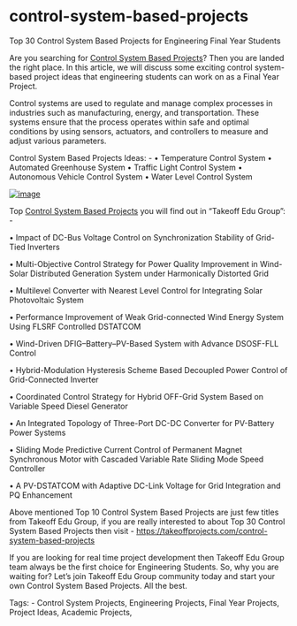 # control-system-based-projects
Top 30 Control System Based Projects for Engineering Final Year Students

Are you searching for [Control System Based Projects](https://takeoffprojects.com/control-system-based-projects)? Then you are landed the right place. In this article, we will discuss some exciting control system-based project ideas that engineering students can work on as a Final Year Project.

Control systems are used to regulate and manage complex processes in industries such as manufacturing, energy, and transportation. These systems ensure that the process operates within safe and optimal conditions by using sensors, actuators, and controllers to measure and adjust various parameters.

Control System Based Projects Ideas: -
•	Temperature Control System
•	Automated Greenhouse System
•	Traffic Light Control System
•	Autonomous Vehicle Control System
•	Water Level Control System

[![image](https://user-images.githubusercontent.com/122364815/235139818-b8154ffb-554f-46c1-b7a0-fb27806ab9b7.png)](https://takeoffprojects.com/control-system-based-projects)

Top [Control System Based Projects](https://takeoffprojects.com/control-system-based-projects) you will find out in “Takeoff Edu Group”: -

•	Impact of DC-Bus Voltage Control on Synchronization Stability of Grid-Tied Inverters

•	Multi-Objective Control Strategy for Power Quality Improvement in Wind-Solar Distributed Generation System under Harmonically Distorted Grid

•	Multilevel Converter with Nearest Level Control for Integrating Solar Photovoltaic System

•	Performance Improvement of Weak Grid-connected Wind Energy System Using FLSRF Controlled DSTATCOM

•	Wind-Driven DFIG–Battery–PV-Based System with Advance DSOSF-FLL Control

•	Hybrid-Modulation Hysteresis Scheme Based Decoupled Power Control of Grid-Connected Inverter

•	Coordinated Control Strategy for Hybrid OFF-Grid System Based on Variable Speed Diesel Generator

•	An Integrated Topology of Three-Port DC-DC Converter for PV-Battery Power Systems

•	Sliding Mode Predictive Current Control of Permanent Magnet Synchronous Motor with Cascaded Variable Rate Sliding Mode Speed Controller

•	A PV-DSTATCOM with Adaptive DC-Link Voltage for Grid Integration and PQ Enhancement

Above mentioned Top 10 Control System Based Projects are just few titles from Takeoff Edu Group, if you are really interested to about Top 30 Control System Based Projects then visit - https://takeoffprojects.com/control-system-based-projects
 
If you are looking for real time project development then Takeoff Edu Group team always be the first choice for Engineering Students. So, why you are waiting for? Let’s join Takeoff Edu Group community today and start your own Control System Based Projects. All the best.

Tags: - Control System Projects, Engineering Projects, Final Year Projects, Project Ideas, Academic Projects,
